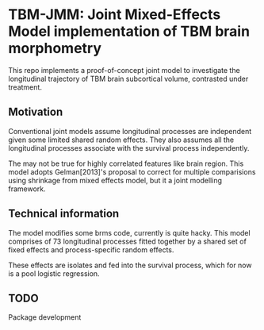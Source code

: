 # TBM-JMM: Joint Mixed-Effects Model implementation of TBM brain morphometry

This repo implements a proof-of-concept joint model to investigate the longitudinal trajectory of TBM brain subcortical volume, contrasted under treatment.

## Motivation

Conventional joint models assume longitudinal processes are independent given some limited shared random effects.
They also assumes all the longitudinal processes associate with the survival process independently.

The may not be true for highly correlated features like brain region. 
This model adopts Gelman[2013]'s proposal to correct for multiple comparisions using shrinkage from mixed effects model, 
but it a joint modelling framework.

## Technical information

The model modifies some brms code, currently is quite hacky. 
This model comprises of 73 longitudinal processes fitted together by a shared set of fixed effects and process-specific random effects.

These effects are isolates and fed into the survival process, which for now is a pool logistic regression.

## TODO

Package development